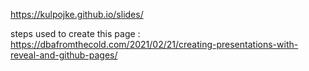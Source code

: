 https://kulpojke.github.io/slides/

steps used to create this page : 
https://dbafromthecold.com/2021/02/21/creating-presentations-with-reveal-and-github-pages/
